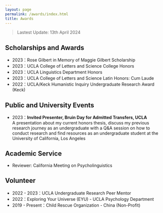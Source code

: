 ```yaml
---
layout: page
permalink: /awards/index.html
title: Awards
---
```


> Lastest Update: 13th April 2024 &nbsp;

## Scholarships and Awards

- 2023：Rose Gilbert in Memory of Maggie Gilbert Scholarship
- 2023：UCLA College of Letters and Science College Honors
- 2023：UCLA Linguistics Department Honors
- 2023：UCLA College of Letters and Science Latin Honors: Cum Laude
- 2022：UCLA/Keck Humanistic Inquiry Undergraduate Research Award (Keck)  


## Public and University Events 

- 2023：**Invited Presenter, Bruin Day for Admitted Transfers, UCLA** <br>A presentation about my current honors thesis, discuss my previous research journey as an undergraduate with a Q&A session on how to conduct research and find resources as an undergraduate student at the University of California, Los Angeles

## Academic Service
- Reviewer: California Meeting on Psycholinguistics

## Volunteer


- 2022 - 2023：UCLA Undergraduate Research Peer Mentor
- 2022：Exploring Your Universe (EYU) - UCLA Psychology Department
- 2019 - Present：Child Rescue Organization - China (Non-Profit)
